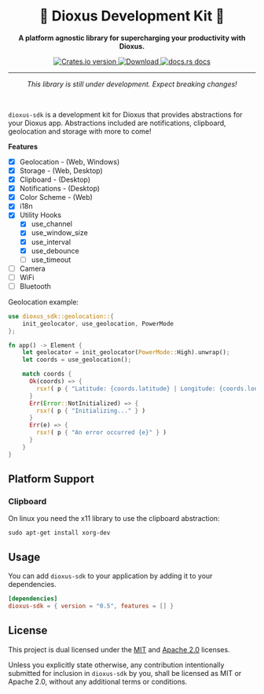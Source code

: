 <div align="center">
  <h1>🧰 Dioxus Development Kit 🚀</h1>
  <p><strong>A platform agnostic library for supercharging your productivity with Dioxus.</strong></p>
</div>

<div align="center">
  <!-- Crates version -->
  <a href="https://crates.io/crates/dioxus-sdk">
    <img src="https://img.shields.io/crates/v/dioxus-sdk.svg?style=flat-square"
    alt="Crates.io version" />
  </a>
  <!-- Downloads -->
  <a href="https://crates.io/crates/dioxus-sdk">
    <img src="https://img.shields.io/crates/d/dioxus-sdk.svg?style=flat-square"
      alt="Download" />
  </a>
  <!-- docs -->
  <a href="https://docs.rs/dioxus-sdk">
    <img src="https://img.shields.io/badge/docs-latest-blue.svg?style=flat-square"
      alt="docs.rs docs" />
  </a>
</div>

-----

<p align="center"><i>This library is still under development. Expect breaking changes!</i></p>
<br/>

`dioxus-sdk` is a development kit for Dioxus that provides abstractions for your Dioxus app. Abstractions included are notifications, clipboard, geolocation and storage with more to come!

**Features**
- [x] Geolocation - (Web, Windows)
- [x] Storage - (Web, Desktop)
- [x] Clipboard - (Desktop)
- [x] Notifications - (Desktop)
- [x] Color Scheme - (Web)
- [x] i18n
- [x] Utility Hooks 
  - [x] use_channel
  - [x] use_window_size
  - [x] use_interval
  - [x] use_debounce
  - [ ] use_timeout
- [ ] Camera
- [ ] WiFi
- [ ] Bluetooth

Geolocation example:

```rust
use dioxus_sdk::geolocation::{
    init_geolocator, use_geolocation, PowerMode
};

fn app() -> Element {
    let geolocator = init_geolocator(PowerMode::High).unwrap();
    let coords = use_geolocation();

    match coords {
      Ok(coords) => {
        rsx!( p { "Latitude: {coords.latitude} | Longitude: {coords.longitude}" } )
      }
      Err(Error::NotInitialized) => {
        rsx!( p { "Initializing..." } )
      }
      Err(e) => {
        rsx!( p { "An error occurred {e}" } )
      }
    }
}
```

## Platform Support
### Clipboard

On linux you need the x11 library to use the clipboard abstraction:
```
sudo apt-get install xorg-dev
```

## Usage
You can add `dioxus-sdk` to your application by adding it to your dependencies.
```toml
[dependencies]
dioxus-sdk = { version = "0.5", features = [] }
```

## License
This project is dual licensed under the [MIT](./LICENSE-MIT) and [Apache 2.0](./LICENSE-APACHE) licenses.

Unless you explicitly state otherwise, any contribution intentionally submitted for inclusion in `dioxus-sdk` by you, shall be licensed as MIT or Apache 2.0, without any additional terms or conditions.
